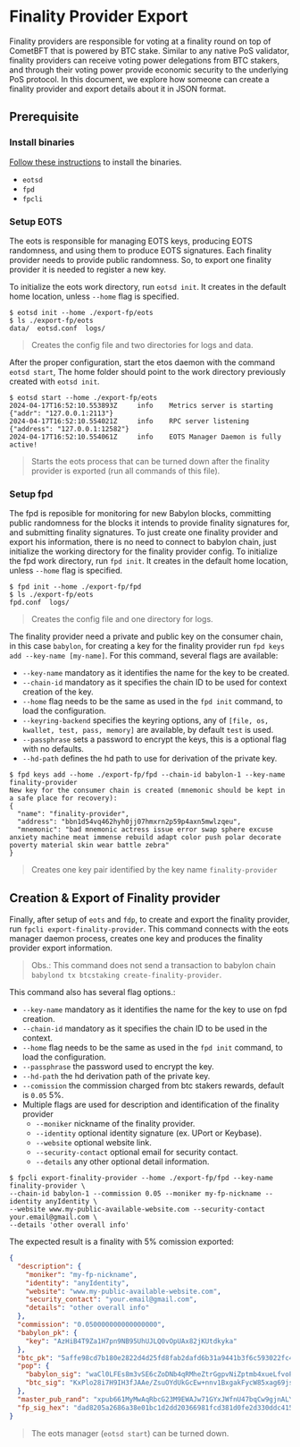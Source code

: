 # Finality Provider Export

Finality providers are responsible for voting at a finality round on top of CometBFT that is powered by BTC stake.
Similar to any native PoS validator, finality providers can receive voting power delegations from BTC stakers, and
through their voting power provide economic security to the underlying PoS protocol.
In this document,
we explore how someone can create a finality provider and export details about it in JSON format.

## Prerequisite

### Install binaries

[Follow these instructions](../README.md#2-installation) to install the binaries.

- `eotsd`
- `fpd`
- `fpcli`

### Setup EOTS

The eots is responsible for managing EOTS keys, producing EOTS randomness,
and using them to produce EOTS signatures.
Each finality provider needs to provide public randomness.
So, to export one finality provider it is needed to register a new key.

To initialize the eots work directory, run `eotsd init`. It creates in the default
home location, unless `--home` flag is specified.

```shell
$ eotsd init --home ./export-fp/eots
$ ls ./export-fp/eots
data/  eotsd.conf  logs/
```

> Creates the config file and two directories for logs and data.

After the proper configuration, start the etos daemon with the command `eotsd start`,
The home folder should point to the work directory previously created with `eotsd init`.

```shell
$ eotsd start --home ./export-fp/eots
2024-04-17T16:52:10.553893Z     info    Metrics server is starting      {"addr": "127.0.0.1:2113"}
2024-04-17T16:52:10.554021Z     info    RPC server listening    {"address": "127.0.0.1:12582"}
2024-04-17T16:52:10.554061Z     info    EOTS Manager Daemon is fully active!
```

> Starts the eots process that can be turned down after the finality provider is exported
> (run all commands of this file).

### Setup fpd

The fpd is reposible for monitoring for new Babylon blocks, committing public
randomness for the blocks it intends to provide finality signatures for,
and submitting finality signatures. To just create one finality provider and
export his information, there is no need to connect to babylon chain, just
initialize the working directory for the finality provider config.
To initialize the fpd work directory, run `fpd init`. It creates
in the default home location, unless `--home` flag is specified.

```shell
$ fpd init --home ./export-fp/fpd
$ ls ./export-fp/eots
fpd.conf  logs/
```

> Creates the config file and one directory for logs.

The finality provider need a private and public key on the consumer chain,
in this case `babylon`, for creating a key for the finality provider run
`fpd keys add --key-name [my-name]`. For this command, several flags are available:

- `--key-name` mandatory as it identifies the name for the key to be created.
- `--chain-id` mandatory as it specifies the chain ID to be used for context
creation of the key.
- `--home` flag needs to be the same as used in the `fpd init` command,
to load the configuration.
- `--keyring-backend` specifies the keyring options, any of `[file, os, kwallet, test, pass, memory]`
are available, by default `test` is used.
- `--passphrase` sets a password to encrypt the keys, this is a optional flag with no defaults.
- `--hd-path` defines the hd path to use for derivation of the private key.

```shell
$ fpd keys add --home ./export-fp/fpd --chain-id babylon-1 --key-name finality-provider
New key for the consumer chain is created (mnemonic should be kept in a safe place for recovery):
{
  "name": "finality-provider",
  "address": "bbn1d54vq462hyh0jj07hmxrn2p59p4axn5mwlzqeu",
  "mnemonic": "bad mnemonic actress issue error swap sphere excuse anxiety machine meat immense rebuild adapt color push polar decorate poverty material skin wear battle zebra"
}
```

> Creates one key pair identified by the key name `finality-provider`

## Creation & Export of Finality provider

Finally, after setup of `eots` and `fdp`, to create and export the finality
provider, run `fpcli export-finality-provider`.
This command connects with the eots manager daemon process, creates one key and
produces the finality provider export information.

> Obs.: This command does not send a transaction to babylon chain `babylond tx btcstaking create-finality-provider`.

This command also has several flag options.:

- `--key-name` mandatory as it identifies the name for the key to use on fpd creation.
- `--chain-id` mandatory as it specifies the chain ID to be used in the context.
- `--home` flag needs to be the same as used in the `fpd init` command,
to load the configuration.
- `--passphrase` the password used to encrypt the key.
- `--hd-path` the hd derivation path of the private key.
- `--comission` the commission charged from btc stakers rewards, default is `0.05` 5%.
- Multiple flags are used for description and identification of the finality provider
  - `--moniker` nickname of the finality provider.
  - `--identity` optional identity signature (ex. UPort or Keybase).
  - `--website` optional website link.
  - `--security-contact` optional email for security contact.
  - `--details` any other optional detail information.

```shell
$ fpcli export-finality-provider --home ./export-fp/fpd --key-name finality-provider \
--chain-id babylon-1 --commission 0.05 --moniker my-fp-nickname --identity anyIdentity \
--website www.my-public-available-website.com --security-contact your.email@gmail.com \
--details 'other overall info'
```

The expected result is a finality with 5% comission exported:

```json
{
  "description": {
    "moniker": "my-fp-nickname",
    "identity": "anyIdentity",
    "website": "www.my-public-available-website.com",
    "security_contact": "your.email@gmail.com",
    "details": "other overall info"
  },
  "commission": "0.050000000000000000",
  "babylon_pk": {
    "key": "AzHiB4T9Za1H7pn9NB95UhUJLQ0vOpUAx82jKUtdkyka"
  },
  "btc_pk": "5affe98cd7b180e2822d4d25fd8fab2dafd6b31a9441b3f6c593022fc4d30e5a",
  "pop": {
    "babylon_sig": "waCl0LFEs8m3vSE6cZoDNb4qRMheZtrGgpvNiZptmb4xueLfvoP8y/b2MqOlBiBSsmfypYni468eICGsO0ITmA==",
    "btc_sig": "KxPlo28i7H9IH3fJAAe/ZsuOYdUkGcEw+nnv1BxgakFycW85xag69js6Q5zmvuO++MFh0JbbZq+lTjneE9tosQ=="
  },
  "master_pub_rand": "xpub661MyMwAqRbcG23M9EWAJw71GYxJWfnU47bqCw9gjnALYB1vPQkG6cnkkxyU1LriBi5JXCZb8XK2r454NSnPRrdVxaZNJs9bVKdj4ff3NkC",
  "fp_sig_hex": "dad8205a2686a38e01bc1d2dd20366981fcd381d0fe2d330ddc415dcb8f507e6407672aac39d121f2d3683ed8ad7bd53241047a1c28d7b163db7c4c5256bc1ba"
}
```

> The eots manager (`eotsd start`) can be turned down.
